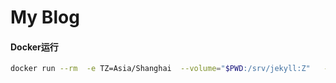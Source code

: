# My Blog
#### Docker运行

```sh
docker run --rm  -e TZ=Asia/Shanghai  --volume="$PWD:/srv/jekyll:Z"   --publish [::1]:4000:4000   jekyll/jekyll jekyll s -wD
```